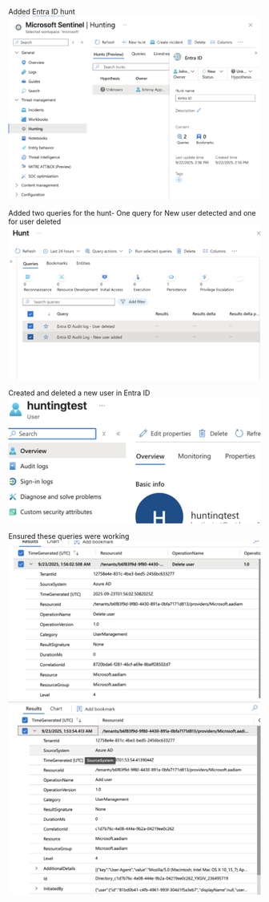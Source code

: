 Added Entra ID hunt
![](images/new.png)


Added two queries for the hunt-
One query for New user detected and one for user deleted
![](images/new2.png)

Created and deleted a new user in Entra ID
![](images/new3.png)

Ensured these queries were working
![](images/new4.png)
![](images/new5.png)
